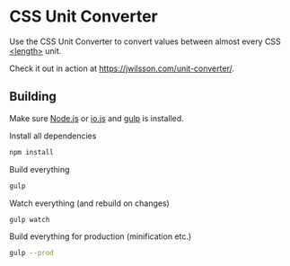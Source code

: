 # CSS Unit Converter
Use the CSS Unit Converter to convert values between almost every CSS [&lt;length&gt;](https://developer.mozilla.org/en/CSS/length) unit.

Check it out in action at https://jwilsson.com/unit-converter/.

## Building
Make sure [Node.js](https://nodejs.org/) or [io.js](https://iojs.org/) and [gulp](http://gulpjs.com/) is installed.

Install all dependencies

```bash
npm install
```

Build everything

```bash
gulp
```

Watch everything (and rebuild on changes)

```bash
gulp watch
```

Build everything for production (minification etc.)

```bash
gulp --prod
```
